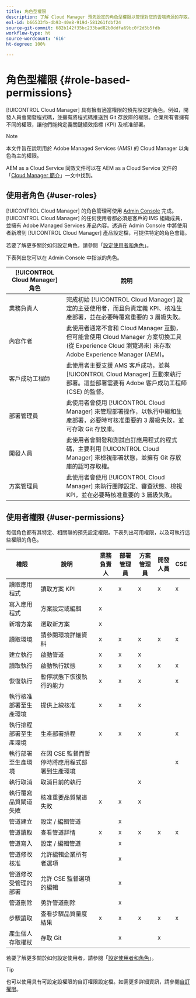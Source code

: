 ```yaml
---
title: 角色型權限
description: 了解 Cloud Manager 預先設定的角色型權限以管理對您的雲端資源的存取。
exl-id: b66533fb-db93-40e8-919d-581261fdbf24
source-git-commit: 682b142f35bc233bad82b0ddfa69bc0f2d5b5fdb
workflow-type: ht
source-wordcount: '616'
ht-degree: 100%

---
```



# 角色型權限 {#role-based-permissions}

[!UICONTROL Cloud Manager] 具有擁有適當權限的預先設定的角色。例如，開發人員會開發程式碼，並擁有將程式碼推送到 Git 存放庫的權限。企業所有者擁有不同的權限，讓他們能夠定義關鍵績效指標 (KPI) 及核准部署。

>[!NOTE]
>
>本文件旨在說明用於 Adob&#x200B;&#x200B;e Managed Services (AMS) 的 Cloud Manager 以角色為主的權限。
>
>AEM as a Cloud Service 同效文件可以在 AEM as a Cloud Service 文件的「[Cloud Manager 簡介](https://experienceleague.adobe.com/zh-hant/docs/experience-manager-cloud-service/content/onboarding/concepts/cloud-manager-introduction#role-based-permissions)」一文中找到。

## 使用者角色 {#user-roles}

[!UICONTROL Cloud Manager] 的角色管理可使用 [Admin Console](https://helpx.adobe.com/tw/enterprise/using/admin-console.html) 完成。[!UICONTROL Cloud Manager] 的任何使用者都必須是客戶的 IMS 組織成員，並擁有 Adobe Managed Services 產品內容。透過在 Admin Console 中將使用者新增到 [!UICONTROL Cloud Manager] 產品設定檔，可提供特定的角色會籍。

若要了解更多關於如何設定角色，請參閱「[設定使用者和角色](/help/requirements/users-and-roles.md)」。

下表列出您可以在 Admin Console 中指派的角色。

| [!UICONTROL Cloud Manager] 角色 | 說明 |
|---|---|
| 業務負責人 | 完成初始 [!UICONTROL Cloud Manager] 設定的主要使用者，而且負責定義 KPI、核准生產部署，並在必要時覆寫重要的 3 層級失敗。 |
| 內容作者 | 此使用者通常不會和 Cloud Manager 互動，但可能會使用 Cloud Manager 方案切換工具 (從 Experience Cloud 瀏覽過來) 來存取 Adobe Experience Manager (AEM)。 |
| 客戶成功工程師 | 此使用者主要支援 AMS 客戶成功，並與 [!UICONTROL Cloud Manager] 互動來執行部署。這些部署需要有 Adobe 客戶成功工程師 (CSE) 的監督。 |
| 部署管理員 | 此使用者會使用 [!UICONTROL Cloud Manager] 來管理部署操作，以執行中繼和生產部署，必要時可核准重要的 3 層級失敗，並可存取 Git 存放庫。 |
| 開發人員 | 此使用者會開發和測試自訂應用程式的程式碼，主要利用 [!UICONTROL Cloud Manager] 來檢視部署狀態，並擁有 Git 存放庫的認可存取權。 |
| 方案管理員 | 此使用者會使用 [!UICONTROL Cloud Manager] 來執行團隊設定、審查狀態、檢視 KPI，並在必要時核准重要的 3 層級失敗。 |

## 使用者權限 {#user-permissions}

每個角色都有其特定、相關聯的預先設定權限。下表列出可用權限，以及可執行這些權限的角色。

| 權限 | 說明 | 業務負責人 | 部署管理員 | 方案管理員 | 開發人員 | CSE |
| --- | --- | --- | --- | --- | --- | --- |
| 讀取應用程式 | 讀取方案 KPI | x | x | x | x | x |
| 寫入應用程式 | 方案設定或編輯 | x | | | | |
| 新增方案 | 選取新方案 | x |  |  |  |  |
| 讀取環境 | 請參閱環境詳細資料 | x | x | x | x | x |
| 建立執行 | 啟動管道 | x | x | x | | |
| 讀取執行 | 啟動執行狀態 | x | x | x | x | x |
| 恢復執行 | 暫停狀態下恢復執行的能力 | x | x | x | | x |
| 執行核准部署至生產環境 | 提供上線核准 | x | x | x | | |
| 執行排程部署至生產環境 | 生產部署排程 | x | x | x | | x |
| 執行部署至生產環境 | 在因 CSE 監督而暫停時將應用程式部署到生產環境 |  |  |  |  | x |
| 執行取消 | 取消目前的執行 |  |  | x |  |  |
| 執行覆寫品質閘道失敗 | 核准重要品質閘道失敗 | x | x | x |  |  |
| 管道建立 | 設定 / 編輯管道 |  | x |  |  |  |
| 管道讀取 | 查看管道詳情 | x | x | x | x | x |
| 管道寫入 | 設定 / 編輯管道 |  | x |  |  |  |
| 管道修改核准 | 允許編輯企業所有者選項 |  | x |  |  |  |
| 管道修改受管理的部署 | 允許 CSE 監督選項的編輯 |  | x |  |  |  |
| 管道刪除 | 勇許管道刪除 |  | x |  |  |  |
| 步驟讀取 | 查看步驟品質量度結果 | x | x | x | x | x |
| 產生個人存取權杖 | 存取 Git |  | x |  | x |  |

<!-- CQDOC-22080 | Download log files  |  |  | x |  | x |  | -->

若要了解更多關於如何設定使用者，請參閱「[設定使用者和角色](/help/requirements/users-and-roles.md)」。

>[!TIP]
>
>也可以使用具有可設定設權限的自訂權限設定檔。如需更多詳細資訊，請參閱[自訂權限](/help/using/custom-permissions.md)。
